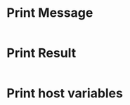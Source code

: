 # Print Message
  ```

  ```
# Print Result

  ```

  ```
# Print host variables

  ```

  ```
# 
  ```

  ```
